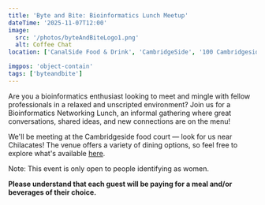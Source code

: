 ```yaml
---
title: 'Byte and Bite: Bioinformatics Lunch Meetup'
dateTime: '2025-11-07T12:00'
image:
  src: '/photos/byteAndBiteLogo1.png'
  alt: Coffee Chat
location: ['CanalSide Food & Drink', 'CambridgeSide', '100 Cambridgeside Pl', 'Cambridge, Massachusetts']

imgpos: 'object-contain'
tags: ['byteandbite']
---
```


Are you a bioinformatics enthusiast looking to meet and mingle with fellow professionals in a relaxed and unscripted environment? Join us for a Bioinformatics Networking Lunch, an informal gathering where great conversations, shared ideas, and new connections are on the menu!

We'll be meeting at the Cambridgeside food court — look for us near Chilacates! The venue offers a variety of dining options, so feel free to explore what's available [here](https://www.cambridgeside.com/event/canalside-food-drink/2145582916).

Note: This event is only open to people identifying as women.

**Please understand that each guest will be paying for a meal and/or beverages of their choice.**

